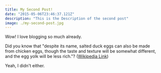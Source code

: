 ```yaml
---
title: My Second Post!
date: "2015-05-06T23:46:37.121Z"
description: "This is the Description of the second post"
image: ./my-second-post.jpg
---
```


Wow! I love blogging so much already.

Did you know that "despite its name, salted duck eggs can also be made from
chicken eggs, though the taste and texture will be somewhat different, and the
egg yolk will be less rich."?
([Wikipedia Link](https://en.wikipedia.org/wiki/Salted_duck_egg))

Yeah, I didn't either.
